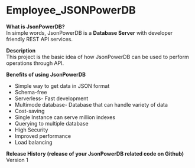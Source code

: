 # Employee_JSONPowerDB

<b>What is JsonPowerDB?</b><br>
In simple words, JsonPowerDB is a <b>Database Server</b> with developer friendly REST API services.

<b>Description</b><br>
This project is the basic idea of how JsonPowerDB can be used to perform operations through API.

<b>Benefits of using JsonPowerDB</b><br>
<ul>
<li>Simple way to get data in JSON format</li>
<li>Schema-free</li>
<li>Serverless- Fast development</li>
<li>Multimode database- Database that can handle variety of data</li>
<li>Cost-saving</li>
<li>Single Instance can serve million indexes</li>
<li>Querying to multiple database</li>
<li>High Security</li>
<li>Improved performance</li>
<li>Load balancing</li>
</ul>

<b>Release History (release of your JsonPowerDB related code on Github)
</b><br>
Version 1

